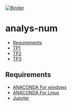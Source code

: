 
[![Binder](https://mybinder.org/badge_logo.svg)](https://mybinder.org/v2/gh/barketi-ahlem/analys-num/main)
# analys-num
<!-- START doctoc generated TOC please keep comment here to allow auto update -->
<!-- DON'T EDIT THIS SECTION, INSTEAD RE-RUN doctoc TO UPDATE -->


- [Requirements](#requirements)
- [TP1][TP1]
- [TP2][TP2]
- [TP3][TP3]
<!-- END doctoc generated TOC please keep comment here to allow auto update -->

## Requirements

* [ANACONDA For windows][ANACONDA] 
* [ANACONDA For Linux][ANACONDA]
* [Jupyter][Jup]

[ANACONDA]: https://www.anaconda.com/products/individual
[Jup]: https://jupyter.org/

[tp1]:https://github.com/barketi-ahlem/analys-num/tree/main/TP1
[TP2]:https://github.com/barketi-ahlem/analys-num/tree/main/tp2
[TP3]:https://github.com/barketi-ahlem/analys-num/tree/main/tp3
